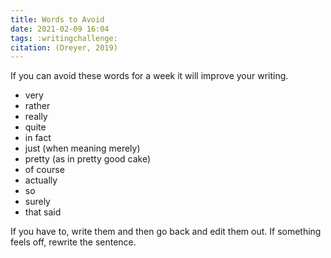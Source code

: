 ```yaml
---
title: Words to Avoid
date: 2021-02-09 16:04
tags: :writingchallenge:
citation: (Dreyer, 2019) 
---
```

If you can avoid these words for a week it will improve your writing.

- very
- rather
- really
- quite
- in fact
- just (when meaning merely)
- pretty (as in pretty good cake)
- of course
- actually
- so
- surely
- that said

If you have to, write them and then go back and edit them out. If something feels off, rewrite the sentence.


